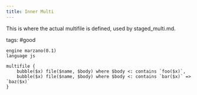 ```yaml
---
title: Inner Multi
---
```


This is where the actual multifile is defined, used by staged_multi.md.

tags: #good

```grit
engine marzano(0.1)
language js

multifile {
    bubble($x) file($name, $body) where $body <: contains `foo($x)`,
    bubble($x) file($name, $body) where $body <: contains `bar($x)` => `baz($x)`
}
```
